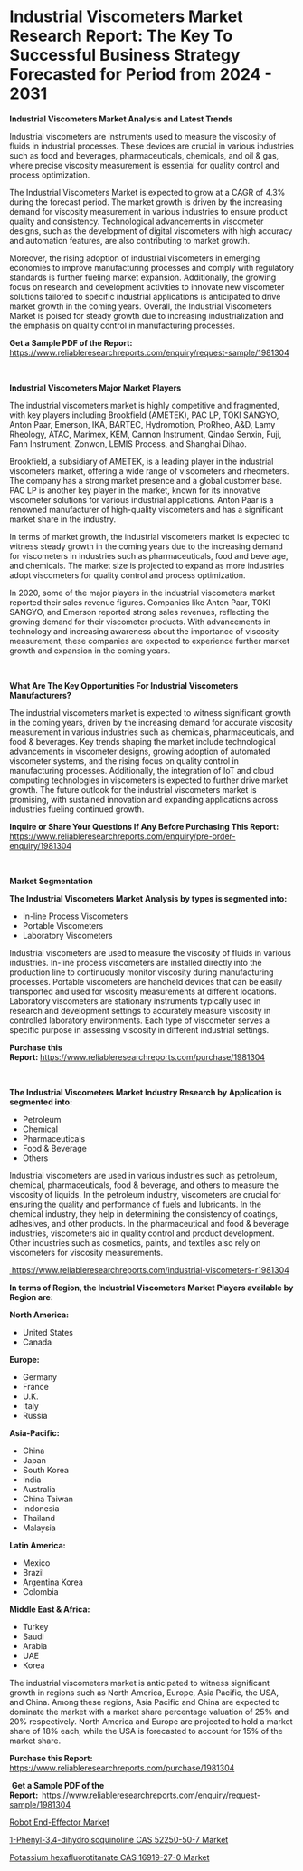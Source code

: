 <p><h1>Industrial Viscometers Market Research Report: The Key To Successful Business Strategy Forecasted for Period from 2024 - 2031</h1></p><p><strong>Industrial Viscometers Market Analysis and Latest Trends</strong></p>
<p><p>Industrial viscometers are instruments used to measure the viscosity of fluids in industrial processes. These devices are crucial in various industries such as food and beverages, pharmaceuticals, chemicals, and oil & gas, where precise viscosity measurement is essential for quality control and process optimization.</p><p>The Industrial Viscometers Market is expected to grow at a CAGR of 4.3% during the forecast period. The market growth is driven by the increasing demand for viscosity measurement in various industries to ensure product quality and consistency. Technological advancements in viscometer designs, such as the development of digital viscometers with high accuracy and automation features, are also contributing to market growth.</p><p>Moreover, the rising adoption of industrial viscometers in emerging economies to improve manufacturing processes and comply with regulatory standards is further fueling market expansion. Additionally, the growing focus on research and development activities to innovate new viscometer solutions tailored to specific industrial applications is anticipated to drive market growth in the coming years. Overall, the Industrial Viscometers Market is poised for steady growth due to increasing industrialization and the emphasis on quality control in manufacturing processes.</p></p>
<p><strong>Get a Sample PDF of the Report:&nbsp;</strong> <a href="https://www.reliableresearchreports.com/enquiry/request-sample/1981304">https://www.reliableresearchreports.com/enquiry/request-sample/1981304</a></p>
<p>&nbsp;</p>
<p><strong>Industrial Viscometers Major Market Players</strong></p>
<p><p>The industrial viscometers market is highly competitive and fragmented, with key players including Brookfield (AMETEK), PAC LP, TOKI SANGYO, Anton Paar, Emerson, IKA, BARTEC, Hydromotion, ProRheo, A&D, Lamy Rheology, ATAC, Marimex, KEM, Cannon Instrument, Qindao Senxin, Fuji, Fann Instrument, Zonwon, LEMIS Process, and Shanghai Dihao.</p><p>Brookfield, a subsidiary of AMETEK, is a leading player in the industrial viscometers market, offering a wide range of viscometers and rheometers. The company has a strong market presence and a global customer base. PAC LP is another key player in the market, known for its innovative viscometer solutions for various industrial applications. Anton Paar is a renowned manufacturer of high-quality viscometers and has a significant market share in the industry.</p><p>In terms of market growth, the industrial viscometers market is expected to witness steady growth in the coming years due to the increasing demand for viscometers in industries such as pharmaceuticals, food and beverage, and chemicals. The market size is projected to expand as more industries adopt viscometers for quality control and process optimization.</p><p>In 2020, some of the major players in the industrial viscometers market reported their sales revenue figures. Companies like Anton Paar, TOKI SANGYO, and Emerson reported strong sales revenues, reflecting the growing demand for their viscometer products. With advancements in technology and increasing awareness about the importance of viscosity measurement, these companies are expected to experience further market growth and expansion in the coming years.</p></p>
<p>&nbsp;</p>
<p><strong>What Are The Key Opportunities For Industrial Viscometers Manufacturers?</strong></p>
<p><p>The industrial viscometers market is expected to witness significant growth in the coming years, driven by the increasing demand for accurate viscosity measurement in various industries such as chemicals, pharmaceuticals, and food & beverages. Key trends shaping the market include technological advancements in viscometer designs, growing adoption of automated viscometer systems, and the rising focus on quality control in manufacturing processes. Additionally, the integration of IoT and cloud computing technologies in viscometers is expected to further drive market growth. The future outlook for the industrial viscometers market is promising, with sustained innovation and expanding applications across industries fueling continued growth.</p></p>
<p><strong>Inquire or Share Your Questions If Any Before Purchasing This Report:</strong> <a href="https://www.reliableresearchreports.com/enquiry/pre-order-enquiry/1981304">https://www.reliableresearchreports.com/enquiry/pre-order-enquiry/1981304</a></p>
<p>&nbsp;</p>
<p><strong>Market Segmentation</strong></p>
<p><strong>The Industrial Viscometers Market Analysis by types is segmented into:</strong></p>
<p><ul><li>In-line Process Viscometers</li><li>Portable Viscometers</li><li>Laboratory Viscometers</li></ul></p>
<p><p>Industrial viscometers are used to measure the viscosity of fluids in various industries. In-line process viscometers are installed directly into the production line to continuously monitor viscosity during manufacturing processes. Portable viscometers are handheld devices that can be easily transported and used for viscosity measurements at different locations. Laboratory viscometers are stationary instruments typically used in research and development settings to accurately measure viscosity in controlled laboratory environments. Each type of viscometer serves a specific purpose in assessing viscosity in different industrial settings.</p></p>
<p><strong>Purchase this Report:&nbsp;</strong><a href="https://www.reliableresearchreports.com/purchase/1981304">https://www.reliableresearchreports.com/purchase/1981304</a></p>
<p>&nbsp;</p>
<p><strong>The Industrial Viscometers Market Industry Research by Application is segmented into:</strong></p>
<p><ul><li>Petroleum</li><li>Chemical</li><li>Pharmaceuticals</li><li>Food & Beverage</li><li>Others</li></ul></p>
<p><p>Industrial viscometers are used in various industries such as petroleum, chemical, pharmaceuticals, food & beverage, and others to measure the viscosity of liquids. In the petroleum industry, viscometers are crucial for ensuring the quality and performance of fuels and lubricants. In the chemical industry, they help in determining the consistency of coatings, adhesives, and other products. In the pharmaceutical and food & beverage industries, viscometers aid in quality control and product development. Other industries such as cosmetics, paints, and textiles also rely on viscometers for viscosity measurements.</p></p>
<p><a href="https://www.reliableresearchreports.com/industrial-viscometers-r1981304">&nbsp;https://www.reliableresearchreports.com/industrial-viscometers-r1981304</a></p>
<p><strong>In terms of Region, the Industrial Viscometers Market Players available by Region are:</strong></p>
<p>
    <p> <strong> North America: </strong>
        <ul>
            <li>United States</li>
            <li>Canada</li>
        </ul>
        </p> 
    <p> <strong> Europe: </strong>
        <ul>
            <li>Germany</li>
            <li>France</li>
            <li>U.K.</li>
            <li>Italy</li>
            <li>Russia</li>
        </ul>
        </p> 
    <p> <strong> Asia-Pacific: </strong>
        <ul>
            <li>China</li>
            <li>Japan</li>
            <li>South Korea</li>
            <li>India</li>
            <li>Australia</li>
            <li>China Taiwan</li>
            <li>Indonesia</li>
            <li>Thailand</li>
            <li>Malaysia</li>
        </ul>
        </p> 
    <p> <strong> Latin America: </strong>
        <ul>
            <li>Mexico</li>
            <li>Brazil</li>
            <li>Argentina Korea</li>
            <li>Colombia</li>
        </ul>
        </p> 
    <p> <strong> Middle East & Africa: </strong>
        <ul>
            <li>Turkey</li>
            <li>Saudi</li>
            <li>Arabia</li>
            <li>UAE</li>
            <li>Korea</li>
        </ul>
    </p>
    </p>
<p><p>The industrial viscometers market is anticipated to witness significant growth in regions such as North America, Europe, Asia Pacific, the USA, and China. Among these regions, Asia Pacific and China are expected to dominate the market with a market share percentage valuation of 25% and 20% respectively. North America and Europe are projected to hold a market share of 18% each, while the USA is forecasted to account for 15% of the market share.</p></p>
<p><strong>Purchase this Report: </strong><a href="https://www.reliableresearchreports.com/purchase/1981304">https://www.reliableresearchreports.com/purchase/1981304</a></p>
<p>&nbsp;<strong>Get a Sample PDF of the Report:&nbsp;&nbsp;</strong><a href="https://www.reliableresearchreports.com/enquiry/request-sample/1981304">https://www.reliableresearchreports.com/enquiry/request-sample/1981304</a></p>
<p><strong></strong></p>
<p><p><a href="https://www.linkedin.com/pulse/global-robot-end-effector-market-opportunities-forecast-u6lkf">Robot End-Effector Market</a></p><p><a href="https://www.linkedin.com/pulse/1-phenyl-34-dihydroisoquinoline-cas-52250-50-7-market-share-6ie3f?trackingId=rOwBTKQcSiTvJmvbd36GUg%3D%3D">1-Phenyl-3,4-dihydroisoquinoline CAS 52250-50-7 Market</a></p><p><a href="https://www.linkedin.com/pulse/analyzing-potassium-hexafluorotitanate-cas-16919-27-0-market-85zsf">Potassium hexafluorotitanate CAS 16919-27-0 Market</a></p></p>